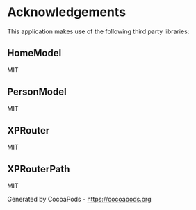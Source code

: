 # Acknowledgements
This application makes use of the following third party libraries:

## HomeModel

MIT


## PersonModel

MIT


## XPRouter

MIT


## XPRouterPath

MIT

Generated by CocoaPods - https://cocoapods.org
